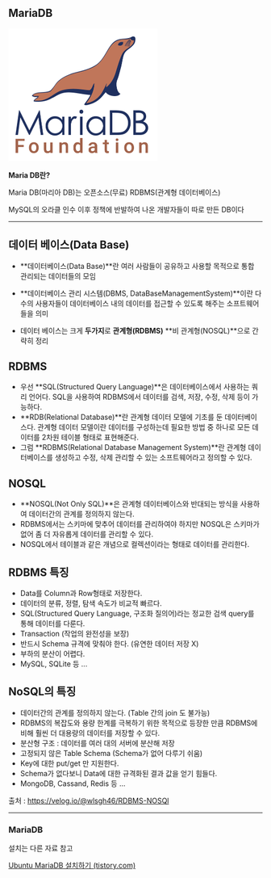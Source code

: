 ## MariaDB

<img src="images/logo.PNG" alt="logo" style="zoom:50%;" />

**Maria DB란?**

Maria DB(마리아 DB)는 오픈소스(무료) RDBMS(관계형 데이터베이스)

MySQL의 오라클 인수 이후 정책에 반발하여 나온 개발자들이 따로 만든 DB이다



---



## 데이터 베이스(Data Base)

- **데이터베이스(Data Base)**란 여러 사람들이 공유하고 사용할 목적으로 통합 관리되는 데이터들의 모임

- **데이터베이스 관리 시스템(DBMS, DataBaseManagementSystem)**이란 다수의 사용자들이 데이터베이스 내의 데이터를 접근할 수 있도록 해주는 소프트웨어들을 의미

- 데이터 베이스는 크게 **두가지**로 **관계형(RDBMS)** **비 관계형(NOSQL)**으로 간략히 정리

  

## RDBMS

- 우선 **SQL(Structured Query Language)**은 데이터베이스에서 사용하는 쿼리 언어다.
  SQL을 사용하여 RDBMS에서 데이터를 검색, 저장, 수정, 삭제 등이 가능하다.
- **RDB(Relational Database)**란 관계형 데이터 모델에 기초를 둔 데이터베이스다.
  관계형 데이터 모델이란 데이터를 구성하는데 필요한 방법 중 하나로 모든 데이터를 2차원 테이블 형태로 표현해준다.
- 그럼 **RDBMS(Relational Database Management System)**란 관계형 데이터베이스를 생성하고 수정, 삭제 관리할 수 있는 소프트웨어라고 정의할 수 있다.

## NOSQL

- **NOSQL(Not Only SQL)**은 관계형 데이터베이스와 반대되는 방식을 사용하여 데이터간의 관계를 정의하지 않는다.
- RDBMS에서는 스키마에 맞추어 데이터를 관리하여야 하지만 NOSQL은 스키마가 없어 좀 더 자유롭게 데이터를 관리할 수 있다.
- NOSQL에서 테이블과 같은 개념으로 컬렉션이라는 형태로 데이터를 관리한다.

## RDBMS 특징

- Data를 Column과 Row형태로 저장한다.
- 데이터의 분류, 정렬, 탐색 속도가 비교적 빠르다.
- SQL(Structured Query Language, 구조화 질의어)라는 정교한 검색 query를 통해 데이터를 다룬다.
- Transaction (작업의 완전성을 보장)
- 반드시 Schema 규격에 맞춰야 한다. (유연한 데이터 저장 X)
- 부하의 분산이 어렵다.
- MySQL, SQLite 등 ...

## NoSQL의 특징

- 데이터간의 관계를 정의하지 않는다. (Table 간의 join 도 불가능)
- RDBMS의 복잡도와 용량 한계를 극복하기 위한 목적으로 등장한 만큼 RDBMS에 비해 훨씬 더 대용량의 데이터를 저장할 수 있다.
- 분산형 구조 : 데이터를 여러 대의 서버에 분산해 저장
- 고정되지 않은 Table Schema (Schema가 없어 다루기 쉬움)
- Key에 대한 put/get 만 지원한다.
- Schema가 없다보니 Data에 대한 규격화된 결과 값을 얻기 힘들다.
- MongoDB, Cassand, Redis 등 ...

출처 : https://velog.io/@wlsgh46/RDBMS-NOSQl

---





### MariaDB

설치는 다른 자료 참고

[Ubuntu MariaDB 설치하기 (tistory.com)](https://freestrokes.tistory.com/90)

